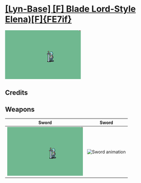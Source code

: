 # [\[Lyn-Base\] \[F\] Blade Lord-Style Elena\)\[F\]{FE7if}](./)

<img src="./1.%20Sword/Sword_000.png" alt="[Lyn-Base] [F] Blade Lord-Style Elena)[F]{FE7if} standing" />

## Credits



## Weapons


|Sword |Sword |
|  :---: | :---: |
| <img alt="Sword animation" src="./1.%20Sword/Sword.gif" /> | <img alt="Sword animation" src="./1.%20Sword%20(Beta%20Durandal)/Sword.gif" /> |
